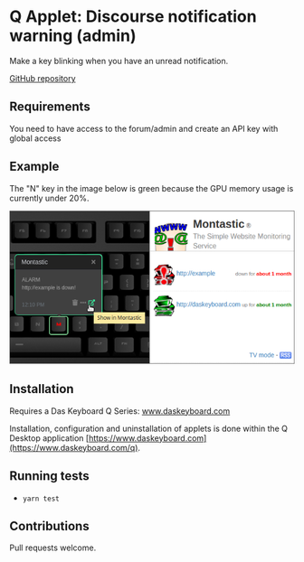 # Q Applet: Discourse notification warning (admin)

Make a key blinking when you have an unread notification.

[GitHub repository](https://github.com/matthieulapatate/daskeyboard-applet-discourse-admin)

## Requirements

You need to have access to the forum/admin and create an API key with global access

## Example

The "N" key in the image below is green because the GPU memory usage is currently under 20%.

![GPU Usage on a Das Keybaord Q](assets/image.png "Das Keyboard GPU Usage applet")

## Installation

Requires a Das Keyboard Q Series: www.daskeyboard.com

Installation, configuration and uninstallation of applets is done within
the Q Desktop application [https://www.daskeyboard.com](https://www.daskeyboard.com/q).

## Running tests

- `yarn test`

## Contributions

Pull requests welcome.